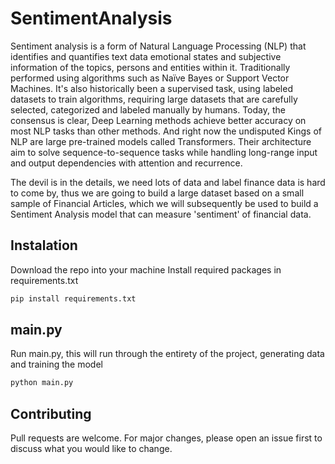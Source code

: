 # SentimentAnalysis
Sentiment analysis is a form of Natural Language Processing (NLP) that identifies and quantifies text data emotional states and subjective information of the topics, persons and entities within it. Traditionally performed using algorithms such as Naïve Bayes or Support Vector Machines. It's also historically been a supervised task, using labeled datasets to train algorithms, requiring large datasets that are carefully selected, categorized and labeled manually by humans.
Today, the consensus is clear, Deep Learning methods achieve better accuracy on most NLP tasks than other methods. And right now the undisputed Kings of NLP are large pre-trained models called Transformers. Their architecture aim to solve sequence-to-sequence tasks while handling long-range input and output dependencies  with attention and recurrence.

The devil is in the details, we need lots of data and label finance data is hard to come by, thus we are going to build a large dataset based on a small sample of Financial Articles, which we will subsequently be used to build a Sentiment Analysis model that can measure 'sentiment' of financial data.

## Instalation
Download the repo into your machine
Install required packages in requirements.txt
```bash
pip install requirements.txt
```
## main.py
Run main.py, this will run through the entirety of the project, generating data and training the model
```bash
python main.py
```

## Contributing
Pull requests are welcome. For major changes, please open an issue first to discuss what you would like to change.
